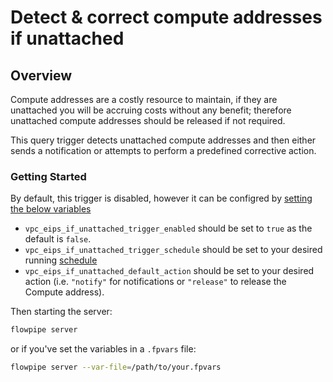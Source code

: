 # Detect & correct compute addresses if unattached

## Overview

Compute addresses are a costly resource to maintain, if they are unattached you will be accruing costs without any benefit; therefore unattached compute addresses should be released if not required.

This query trigger detects unattached compute addresses and then either sends a notification or attempts to perform a predefined corrective action.

### Getting Started

By default, this trigger is disabled, however it can be configred by [setting the below variables](https://flowpipe.io/docs/build/mod-variables#passing-input-variables)
- `vpc_eips_if_unattached_trigger_enabled` should be set to `true` as the default is `false`.
- `vpc_eips_if_unattached_trigger_schedule` should be set to your desired running [schedule](https://flowpipe.io/docs/flowpipe-hcl/trigger/schedule#more-examples)
- `vpc_eips_if_unattached_default_action` should be set to your desired action (i.e. `"notify"` for notifications or `"release"` to release the Compute address).

Then starting the server:
```sh
flowpipe server
```

or if you've set the variables in a `.fpvars` file:
```sh
flowpipe server --var-file=/path/to/your.fpvars
```
<!-- TODO: Determine if we need to elaborate on the flowpipe.db caching difference vs pipeline approach -->